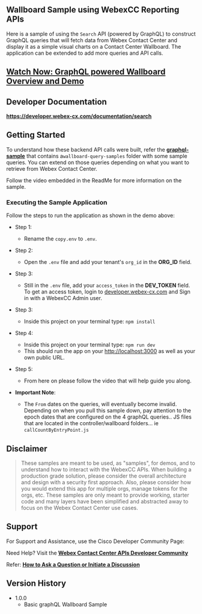 ## Wallboard Sample using WebexCC Reporting APIs

Here is a sample of using the `Search` API (powered by GraphQL) to construct GraphQL queries that will fetch data from Webex Contact Center and display it as a simple visual charts on a Contact Center Wallboard. The application can be extended to add more queries and API calls.

## [Watch Now: GraphQL powered Wallboard Overview and Demo](https://app.vidcast.io/share/42059f9c-73b8-48eb-9099-0ea45308cd23)

## Developer Documentation

**https://developer.webex-cx.com/documentation/search**

## Getting Started

To understand how these backend API calls were built, refer the **[graphql-sample](https://github.com/CiscoDevNet/webex-contact-center-api-samples/tree/main/graphql-sample)** that contains a`wallboard-query-samples` folder with some sample queries. You can extend on those queries depending on what you want to retrieve from Webex Contact Center.

Follow the video embedded in the ReadMe for more information on the sample.

### Executing the Sample Application

Follow the steps to run the application as shown in the demo above:

- Step 1:

  - Rename the `copy.env` to `.env`.

- Step 2:

  - Open the `.env` file and add your tenant's `org_id` in the **ORG_ID** field.

- Step 3:

  - Still in the `.env` file, add your `access_token` in the **DEV_TOKEN** field. To get an access token, login to [developer.webex-cx.com](https://developer.webex-cx.com) and Sign in with a WebexCC Admin user.

- Step 3:

  - Inside this project on your terminal type: `npm install`

- Step 4:

  - Inside this project on your terminal type: `npm run dev`
  - This should run the app on your [http://localhost:3000](http://localhost:3000) as well as your own public URL.

- Step 5:

  - From here on please follow the video that will help guide you along.

- **Important Note**:
  - The `From` dates on the queries, will eventually become invalid. Depending on when you pull this sample down, pay attention to the epoch dates that are configured on the 4 graphQL queries.. JS files that are located in the controller/wallboard folders... ie `callCountByEntryPoint.js`

## Disclaimer

> These samples are meant to be used, as "samples", for demos, and to understand how to interact with the WebexCC APIs.
> When building a production grade solution, please consider the overall architecture and design with a security first approach.
> Also, please consider how you would extend this app for multiple orgs, manage tokens for the orgs, etc.
> These samples are only meant to provide working, starter code and many layers have been simplified and abstracted away to focus on the Webex Contact Center use cases.

## Support

For Support and Assistance, use the Cisco Developer Community Page:

Need Help? Visit the **[Webex Contact Center APIs Developer Community](https://community.cisco.com/t5/contact-center/bd-p/j-disc-dev-contact-center)**

Refer: **[How to Ask a Question or Initiate a Discussion](https://community.cisco.com/t5/contact-center/webex-contact-center-apis-developer-community-and-support/m-p/4558270)**

## Version History

- 1.0.0
  - Basic graphQL Wallboard Sample
